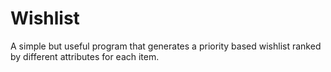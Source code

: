 # Wishlist
A simple but useful program that generates a priority based wishlist ranked by different attributes for each item.
